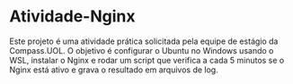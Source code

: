 # Atividade-Nginx
Este projeto é uma atividade prática solicitada pela equipe de estágio da Compass.UOL. O objetivo é configurar o Ubuntu no Windows usando o WSL, instalar o Nginx e rodar um script que verifica a cada 5 minutos se o Nginx está ativo e grava o resultado em arquivos de log.

